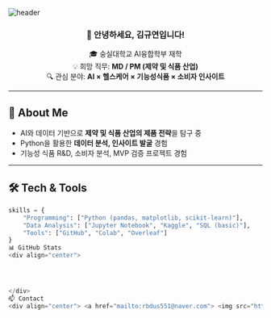 <!-- Header -->
![header](https://capsule-render.vercel.app/api?type=waving&color=auto&height=200&section=header&text=kumsal%20&fontSize=60&fontAlign=50&fontAlignY=40)

<div align="center">

### 👋 안녕하세요, 김규연입니다!  

🎓 숭실대학교 AI융합학부 재학  
💡 희망 직무: **MD / PM (제약 및 식품 산업)**  
🔍 관심 분야: **AI × 헬스케어 × 기능성식품 × 소비자 인사이트**  

</div>

---

## 📌 About Me
- AI와 데이터 기반으로 **제약 및 식품 산업의 제품 전략**을 탐구 중  
- Python을 활용한 **데이터 분석, 인사이트 발굴** 경험  
- 기능성 식품 R&D, 소비자 분석, MVP 검증 프로젝트 경험  

---

## 🛠 Tech & Tools
```python
skills = {
    "Programming": ["Python (pandas, matplotlib, scikit-learn)"],
    "Data Analysis": ["Jupyter Notebook", "Kaggle", "SQL (basic)"],
    "Tools": ["GitHub", "Colab", "Overleaf"]
}
📊 GitHub Stats
<div align="center">




</div>
📫 Contact
<div align="center"> <a href="mailto:rbdus551@naver.com"> <img src="https://img.shields.io/badge/Email-rbdus551@naver.com-blue?style=for-the-badge&logo=gmail&logoColor=white"/> </a> </div>
